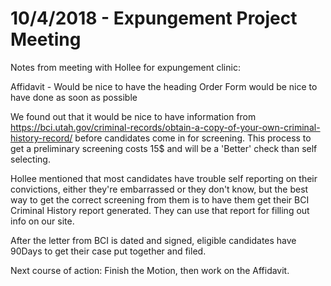 # 10/4/2018 - Expungement Project Meeting

Notes from meeting with Hollee for expungement clinic:

Affidavit - Would be nice to have the heading
Order Form would be nice to have done as soon as possible

We found out that it would be nice to have information from 
https://bci.utah.gov/criminal-records/obtain-a-copy-of-your-own-criminal-history-record/
before candidates come in for screening. This process to get a preliminary screening costs 15$ and will be a 'Better' check than self selecting.

Hollee mentioned that most candidates have trouble self reporting on their convictions, either they're embarrassed or they don't know, but the best way to get the correct screening from them is to have them get their BCI Criminal History report generated. They can use that report for filling out info on our site.

After the letter from BCI is dated and signed, eligible candidates have 90Days to get their case put together and filed. 

Next course of action: Finish the Motion, then work on the Affidavit.